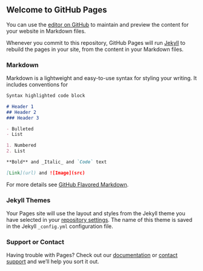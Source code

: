 <!-- Global site tag (gtag.js) - Google Analytics -->
<script async src="https://www.googletagmanager.com/gtag/js?id=UA-162662775-1"></script>
<script>
  window.dataLayer = window.dataLayer || [];
  function gtag(){dataLayer.push(arguments);}
  gtag('js', new Date());

  gtag('config', 'UA-162662775-1');
  
 //gtag('set', {'user_id': 'USER_ID'}); // Set the user ID using signed-in user_id.
  //ga('set', 'userId', 'USER_ID'); // Set the user ID using signed-in user_id.
</script>


## Welcome to GitHub Pages

You can use the [editor on GitHub](https://github.com/yentingw/yentingw.unimelb.life/edit/master/index.md) to maintain and preview the content for your website in Markdown files.

Whenever you commit to this repository, GitHub Pages will run [Jekyll](https://jekyllrb.com/) to rebuild the pages in your site, from the content in your Markdown files.

### Markdown

Markdown is a lightweight and easy-to-use syntax for styling your writing. It includes conventions for

```markdown
Syntax highlighted code block

# Header 1
## Header 2
### Header 3

- Bulleted
- List

1. Numbered
2. List

**Bold** and _Italic_ and `Code` text

[Link](url) and ![Image](src)
```

For more details see [GitHub Flavored Markdown](https://guides.github.com/features/mastering-markdown/).

### Jekyll Themes

Your Pages site will use the layout and styles from the Jekyll theme you have selected in your [repository settings](https://github.com/yentingw/yentingw.unimelb.life/settings). The name of this theme is saved in the Jekyll `_config.yml` configuration file.

### Support or Contact

Having trouble with Pages? Check out our [documentation](https://help.github.com/categories/github-pages-basics/) or [contact support](https://github.com/contact) and we’ll help you sort it out.
